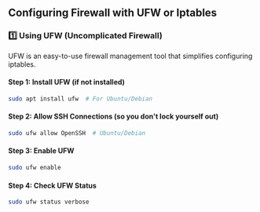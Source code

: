 ## Configuring Firewall with UFW or Iptables

### 1️⃣ Using UFW (Uncomplicated Firewall)

UFW is an easy-to-use firewall management tool that simplifies configuring iptables.

#### Step 1: Install UFW (if not installed)

```bash
sudo apt install ufw  # For Ubuntu/Debian
```

#### Step 2: Allow SSH Connections (so you don't lock yourself out)

```bash
sudo ufw allow OpenSSH  # Ubuntu/Debian
```

#### Step 3: Enable UFW

```bash
sudo ufw enable
```

#### Step 4: Check UFW Status

```bash
sudo ufw status verbose
```
